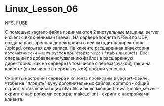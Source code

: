 # Linux_Lesson_06
NFS, FUSE

С помощью vagrant-файла поднимаются 2 виртуальные машины: server и client с включенными firewall. На сервере поднята NFSv3 по UDP, создана расшаренная директория и в ней находится директория /upload, открытая для записи. На клиенте расшаренная директория автоматически монтируется при старте через fstab или autofs. Все операции по добавлению/удалению файлов в расшаренную директорию, как на сервере (в том числе с перезагрузкой), так и на клиенте (в том числе с перезагрузкой) прошли успешно.

Скрипты настройки сервера и клиента прописаны в vagrant-файле, чтобы не "плодить" кучу дополнительных файлов:
common - общий скрипт, устанавливающий nfs-utils и включающий firewall;
make_server - скрипт с настройками сервера;
make_client - скрипт с настройками клиента.
